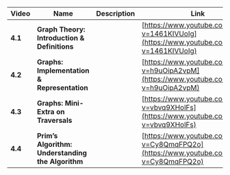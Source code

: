 | Video   | Name                                              | Description | Link                                                                                       | Length   |
| ------- | ------------------------------------------------- | ----------- | ------------------------------------------------------------------------------------------ | -------- |
| **4.1** | **Graph Theory: Introduction & Definitions**      |             | [https://www.youtube.com/watch?v=1461KIVUoIg](https://www.youtube.com/watch?v=1461KIVUoIg) | 01:14:00 |
| **4.2** | **Graphs: Implementation & Representation**       |             | [https://www.youtube.com/watch?v=h9uOipA2vpM](https://www.youtube.com/watch?v=h9uOipA2vpM) | 00:34:17 |
| **4.3** | **Graphs: Mini-Extra on Traversals**              |             | [https://www.youtube.com/watch?v=vbvq9XHolFs](https://www.youtube.com/watch?v=vbvq9XHolFs) | 00:16:53 |
| **4.4** | **Prim’s Algorithm: Understanding the Algorithm** |             | [https://www.youtube.com/watch?v=Cy8QmqFPQ2o](https://www.youtube.com/watch?v=Cy8QmqFPQ2o) | 00:35:47 |
